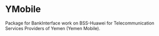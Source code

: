 # YMobile
Package for BankInterface work on BSS-Huawei for Telecommunication Services Providers of Yemen (Yemen Mobile).
